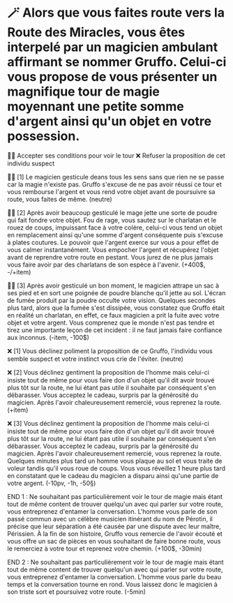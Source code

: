 # 🪄  Alors que vous faites route vers la Route des Miracles, vous êtes interpelé par un magicien ambulant affirmant se nommer Gruffo. Celui-ci vous propose de vous présenter un magnifique tour de magie moyennant une petite somme d'argent ainsi qu'un objet en votre possession.

🧙‍♂️ Accepter ses conditions pour voir le tour
❌ Refuser la proposition de cet individu suspect

🧙‍♂️ [1] Le magicien gesticule deans tous les sens sans que rien ne se passe car la magie n'existe pas. Gruffo s'excuse de ne pas avoir réussi ce tour et vous rembourse l'argent et vous rend votre objet avant de poursuivre sa route, vous faites de même. (neutre)

🧙‍♂️ [2] Après avoir beaucoup gesticulé le mage jette une sorte de poudre qui fait fondre votre objet. Fou de rage, vous sautez sur le charlatan et le rouez de coups, impuissant face à votre colère, celui-ci vous tend un objet en remplacement ainsi qu'une somme d'argent conséquente puis s'excuse à plates coutures. Le pouvoir que l'argent exerce sur vous a pour effet de vous calmer instantanément. Vous empocher l'argent et récupérez l'objet avant de reprendre votre route en pestant. Vous jurez de ne plus jamais vous faire avoir par des charlatans de son espèce à l'avenir. (+400$, -/+item)

🧙‍♂️ [3] Après avoir gesticulé un bon moment, le magicien attrape un sac à ses pied et en sort une poignée de poudre blanche qu'il jette au sol. L'écran de fumée produit par la poudre occulte votre vision. Quelques secondes plus tard, alors que la fumée s'est dissipée, vous constatez que Gruffo était en réalité un charlatan, en effet, ce faux magicien a prit la fuite avec votre objet et votre argent. Vous comprenez que le monde n'est pas tendre et tirez une importante leçon de cet incident : il ne faut jamais faire confiance aux inconnus. (-item, -100$)


❌ [1] Vous déclinez poliment la proposition de ce Gruffo, l'individu vous semble suspect et votre instinct vous crie de l'éviter. (neutre)

❌ [2] Vous déclinez gentiment la proposition de l'homme mais celui-ci insiste tout de même pour vous faire don d'un objet qu'il dit avoir trouvé plus tôt sur la route, ne lui étant pas utile il souhaite par conséquent s'en débarasser. Vous acceptez le cadeau, surpris par la générosité du magicien. Après l'avoir chaleureusement remercié, vous reprenez la route. (+item)

❌ [3] Vous déclinez gentiment la proposition de l'homme mais celui-ci insiste tout de même pour vous faire don d'un objet qu'il dit avoir trouvé plus tôt sur la route, ne lui étant pas utile il souhaite par conséquent s'en débarasser. Vous acceptez le cadeau, surpris par la générosité du magicien. Après l'avoir chaleureusement remercié, vous reprenez la route. Quelques minutes plus tard un homme vous plaque au sol et vous traite de voleur tandis qu'il vous roue de coups. Vous vous réveillez 1 heure plus tard en constatant que le cadeau du magicien a disparu ainsi qu'une partie de votre argent. (-10pv, -1h, -50§)


END 1 : Ne souhaitant pas particulièrement voir le tour de magie mais étant tout de même content de trouver quelqu'un avec qui parler sur votre route, vous entreprenez d'entamer la conversation. L'homme vous parle de son passé commun avec un célèbre musicien itinérant du nom de Pérotin, il précise que leur séparation a été causée par une dispute avec leur maître, Périssien. À la fin de son histoire, Gruffo vous remercie de l'avoir écouté et vous offre un sac de pièces en vous souhaitant de faire bonne route, vous le remerciez à votre tour et reprenez votre chemin. (+100$, -30min)

END 2 : Ne souhaitant pas particulièrement voir le tour de magie mais étant tout de même content de trouver quelqu'un avec qui parler sur votre route, vous entreprenez d'entamer la conversation. L'homme vous parle du beau temps et la conversation tourne en rond. Vous laissez donc le magicien à son triste sort et poursuivez votre route. (-5min)
